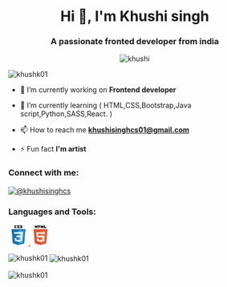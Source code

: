 
<h1 align="center">Hi 👋, I'm Khushi singh</h1>
<h3 align="center">A passionate fronted developer from india</h3>
<p align="center"> <img src="https://i.pinimg.com/originals/e1/85/18/e18518c6d24257c6fb02e3c95a862d85.gif" alt="khushi"> </p>
<p align="left"> <img src="https://komarev.com/ghpvc/?username=khushk01&label=Profile%20views&color=0e75b6&style=flat" alt="khushk01" /> </p>

- 🔭 I’m currently working on **Frontend developer**

- 🌱 I’m currently learning ( HTML,CSS,Bootstrap,Java script,Python,SASS,React. )

- 📫 How to reach me **khushisinghcs01@gmail.com**

- ⚡ Fun fact **I'm artist**

<h3 align="left">Connect with me:</h3>
<p align="left">
<a href="https://twitter.com/@khushisinghcs" target="blank"><img align="center" src="https://raw.githubusercontent.com/rahuldkjain/github-profile-readme-generator/master/src/images/icons/Social/twitter.svg" alt="@khushisinghcs" height="30" width="40" /></a>
</p>

<h3 align="left">Languages and Tools:</h3>
<p align="left"> <a href="https://www.w3schools.com/css/" target="_blank" rel="noreferrer"> <img src="https://raw.githubusercontent.com/devicons/devicon/master/icons/css3/css3-original-wordmark.svg" alt="css3" width="40" height="40"/> </a> <a href="https://www.w3.org/html/" target="_blank" rel="noreferrer"> <img src="https://raw.githubusercontent.com/devicons/devicon/master/icons/html5/html5-original-wordmark.svg" alt="html5" width="40" height="40"/> </a> </p>

<p><img align="left" src="https://github-readme-stats.vercel.app/api/top-langs?username=khushk01&show_icons=true&locale=en&layout=compact" alt="khushk01" /></p>

<p>&nbsp;<img align="center" src="https://github-readme-stats.vercel.app/api?username=khushk01&show_icons=true&locale=en" alt="khushk01" /></p>

<p><img align="center" src="https://github-readme-streak-stats.herokuapp.com/?user=khushk01&" alt="khushk01" /></p>

